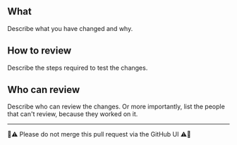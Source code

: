 What
----

Describe what you have changed and why.

How to review
-------------

Describe the steps required to test the changes.

Who can review
--------------

Describe who can review the changes. Or more importantly, list the people
that can't review, because they worked on it.

---

🚨⚠️ Please do not merge this pull request via the GitHub UI ⚠️🚨
